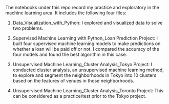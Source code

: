 The notebooks under this repo record my practice and exploratory in the machine learning area. It includes the following four files:

1. Data_Visualization_with_Python: I explored and visualized data to solve two problems.

2. Supervised Machine Learning with Python_Loan Prediction Project: I built four supervised machine learning models to
make predictions on whether a loan will be paid off or not. I compared the accuracy of the four models and found the best algorithm
in this case.

3. Unsupervised Machine Learning_Cluster Analysis_Tokyo Project: I conducted cluster analysis, an unsupervised machine learning method,
to explore and segment the neighborhoods in Tokyo into 10 clusters based on the features of venues in those neighborhoods.

4. Unsupervised Machine Learning_Cluster Analysis_Toronto Project: This can be considered as a practice/test prior to the Tokyo project.

